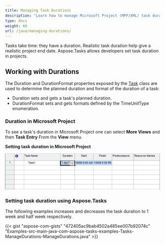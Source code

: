 ```yaml
---
title: Managing Task Durations
description: "Learn how to manage Microsoft Project (MPP/XML) task durations using Aspose.Tasks for Java."
type: docs
weight: 60
url: /java/managing-durations/
---
```


Tasks take time: they have a duration. Realistic task duration help give a realistic project end date. Aspose.Tasks allows developers set task duration in projects.

## **Working with Durations**
The Duration and DurationFormat properties exposed by the [Task](https://apireference.aspose.com/tasks/java/com.aspose.tasks/Task/) class are used to determine the planned duration and format of the duration of a task:

- Duration sets and gets a task's planned duration.
- DurationFormat sets and gets formats defined by the TimeUnitType enumeration.

### **Duration in Microsoft Project**
To see a task's duration in Microsoft Project one can select **More Views** and then **Task Entry** From the **View** menu.

**Setting task duration in Microsoft Project** 

![how to manage task duration in Microsoft Project](managing-durations_1.png)
### **Setting task duration using Aspose.Tasks**
The following examples increases and decreases the task duration to 1 week and half week respectively.

{{< gist "aspose-com-gists" "472405ac9bab4502a485ee007b92074c" "Examples-src-main-java-com-aspose-tasks-examples-Tasks-ManageDurations-ManageDurations.java" >}}
